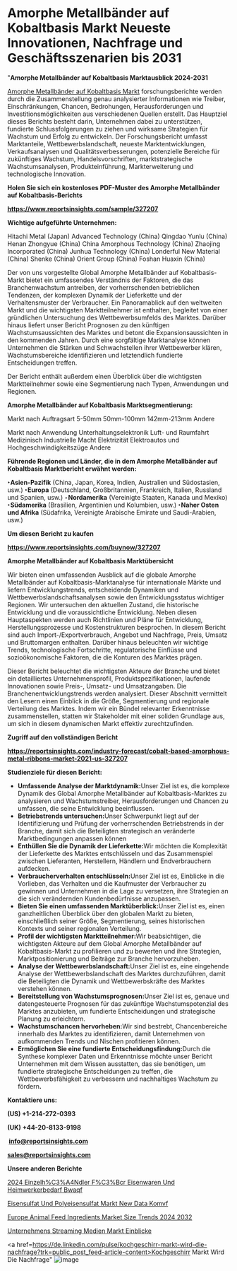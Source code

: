 # Amorphe Metallbänder auf Kobaltbasis Markt Neueste Innovationen, Nachfrage und Geschäftsszenarien bis 2031

"<strong><b>Amorphe Metallbänder auf Kobaltbasis Marktausblick 2024-2031</b></strong>

<a href=https://www.reportsinsights.com/sample/327207>Amorphe Metallbänder auf Kobaltbasis Markt</a> forschungsberichte werden durch die Zusammenstellung genau analysierter Informationen wie Treiber, Einschränkungen, Chancen, Bedrohungen, Herausforderungen und Investitionsmöglichkeiten aus verschiedenen Quellen erstellt. Das Hauptziel dieses Berichts besteht darin, Unternehmen dabei zu unterstützen, fundierte Schlussfolgerungen zu ziehen und wirksame Strategien für Wachstum und Erfolg zu entwickeln. Der Forschungsbericht umfasst Marktanteile, Wettbewerbslandschaft, neueste Marktentwicklungen, Verkaufsanalysen und Qualitätsverbesserungen, potenzielle Bereiche für zukünftiges Wachstum, Handelsvorschriften, marktstrategische Wachstumsanalysen, Produkteinführung, Markterweiterung und technologische Innovation.

<strong><b>Holen Sie sich ein kostenloses PDF-Muster des Amorphe Metallbänder auf Kobaltbasis-Berichts</b></strong>

<a href=https://www.reportsinsights.com/sample/327207><strong><u>https://www.reportsinsights.com/sample/327207</u></strong></a>

<strong>Wichtige aufgeführte Unternehmen:</strong>

Hitachi Metal (Japan)
    Advanced Technology (China)
    Qingdao Yunlu (China)
    Henan Zhongyue (China)
    China Amorphous Technology (China)
    Zhaojing Incorporated (China)
    Junhua Technology (China)
    Londerful New Material (China)
    Shenke (China)
    Orient Group (China)
    Foshan Huaxin (China)

Der von uns vorgestellte Global Amorphe Metallbänder auf Kobaltbasis-Markt bietet ein umfassendes Verständnis der Faktoren, die das Branchenwachstum antreiben, der vorherrschenden betrieblichen Tendenzen, der komplexen Dynamik der Lieferkette und der Verhaltensmuster der Verbraucher. Ein Panoramablick auf den weltweiten Markt und die wichtigsten Marktteilnehmer ist enthalten, begleitet von einer gründlichen Untersuchung des Wettbewerbsumfelds des Marktes. Darüber hinaus liefert unser Bericht Prognosen zu den künftigen Wachstumsaussichten des Marktes und betont die Expansionsaussichten in den kommenden Jahren. Durch eine sorgfältige Marktanalyse können Unternehmen die Stärken und Schwachstellen ihrer Wettbewerber klären, Wachstumsbereiche identifizieren und letztendlich fundierte Entscheidungen treffen.

Der Bericht enthält außerdem einen Überblick über die wichtigsten Marktteilnehmer sowie eine Segmentierung nach Typen, Anwendungen und Regionen.

<strong>Amorphe Metallbänder auf Kobaltbasis Marktsegmentierung:</strong>

Markt nach Auftragsart
5-50mm
50mm-100mm
142mm-213mm
Andere

Markt nach Anwendung
Unterhaltungselektronik
Luft- und Raumfahrt
Medizinisch
Industrielle Macht
Elektrizität
Elektroautos und Hochgeschwindigkeitszüge
Andere

<strong><b>Führende Regionen und Länder, die in dem Amorphe Metallbänder auf Kobaltbasis Marktbericht erwähnt werden:</b></strong>

<strong><b>‣Asien-Pazifik</b></strong> (China, Japan, Korea, Indien, Australien und Südostasien, usw.)
<strong><b>‣Europa</b></strong> (Deutschland, Großbritannien, Frankreich, Italien, Russland und Spanien, usw.)
‣<strong><b>Nordamerika</b></strong> (Vereinigte Staaten, Kanada und Mexiko)
<strong><b>‣Südamerika</b></strong> (Brasilien, Argentinien und Kolumbien, usw.)
<strong><b>‣Naher Osten und Afrika</b></strong> (Südafrika, Vereinigte Arabische Emirate und Saudi-Arabien, usw.)

<strong>Um diesen Bericht zu kaufen</strong>

<a href=https://www.reportsinsights.com/buynow/327207><strong><u>https://www.reportsinsights.com/buynow/327207</u></strong></a>

<strong>Amorphe Metallbänder auf Kobaltbasis Marktübersicht</strong>

Wir bieten einen umfassenden Ausblick auf die globale Amorphe Metallbänder auf Kobaltbasis-Marktanalyse für internationale Märkte und liefern Entwicklungstrends, entscheidende Dynamiken und Wettbewerbslandschaftsanalysen sowie den Entwicklungsstatus wichtiger Regionen. Wir untersuchen den aktuellen Zustand, die historische Entwicklung und die voraussichtliche Entwicklung. Neben diesen Hauptaspekten werden auch Richtlinien und Pläne für Entwicklung, Herstellungsprozesse und Kostenstrukturen besprochen. In diesem Bericht sind auch Import-/Exportverbrauch, Angebot und Nachfrage, Preis, Umsatz und Bruttomargen enthalten. Darüber hinaus beleuchten wir wichtige Trends, technologische Fortschritte, regulatorische Einflüsse und sozioökonomische Faktoren, die die Konturen des Marktes prägen.

Dieser Bericht beleuchtet die wichtigsten Akteure der Branche und bietet ein detailliertes Unternehmensprofil, Produktspezifikationen, laufende Innovationen sowie Preis-, Umsatz- und Umsatzangaben. Die Branchenentwicklungstrends werden analysiert. Dieser Abschnitt vermittelt den Lesern einen Einblick in die Größe, Segmentierung und regionale Verteilung des Marktes. Indem wir ein Bündel relevanter Erkenntnisse zusammenstellen, statten wir Stakeholder mit einer soliden Grundlage aus, um sich in diesem dynamischen Markt effektiv zurechtzufinden.

<strong>Zugriff auf den vollständigen Bericht</strong>

<a href=https://reportsinsights.com/industry-forecast/cobalt-based-amorphous-metal-ribbons-market-2021-us-327207><strong>https://reportsinsights.com/industry-forecast/cobalt-based-amorphous-metal-ribbons-market-2021-us-327207</strong></a>

<strong>Studienziele für diesen Bericht:</strong>
<ul>
  <li><strong>Umfassende Analyse der Marktdynamik:</strong>Unser Ziel ist es, die komplexe Dynamik des Global Amorphe Metallbänder auf Kobaltbasis-Marktes zu analysieren und Wachstumstreiber, Herausforderungen und Chancen zu umfassen, die seine Entwicklung beeinflussen.</li>
  <li><strong>Betriebstrends untersuchen:</strong>Unser Schwerpunkt liegt auf der Identifizierung und Prüfung der vorherrschenden Betriebstrends in der Branche, damit sich die Beteiligten strategisch an veränderte Marktbedingungen anpassen können</li>
  <li><strong>Enthüllen Sie die Dynamik der Lieferkette:</strong>Wir möchten die Komplexität der Lieferkette des Marktes entschlüsseln und das Zusammenspiel zwischen Lieferanten, Herstellern, Händlern und Endverbrauchern aufdecken.</li>
  <li><strong>Verbraucherverhalten entschlüsseln:</strong>Unser Ziel ist es, Einblicke in die Vorlieben, das Verhalten und die Kaufmuster der Verbraucher zu gewinnen und Unternehmen in die Lage zu versetzen, ihre Strategien an die sich verändernden Kundenbedürfnisse anzupassen.</li>
  <li><strong>Bieten Sie einen umfassenden Marktüberblick:</strong>Unser Ziel ist es, einen ganzheitlichen Überblick über den globalen Markt zu bieten, einschließlich seiner Größe, Segmentierung, seines historischen Kontexts und seiner regionalen Verteilung.</li>
  <li><strong>Profil der wichtigsten Marktteilnehmer:</strong>Wir beabsichtigen, die wichtigsten Akteure auf dem Global Amorphe Metallbänder auf Kobaltbasis-Markt zu profilieren und zu bewerten und ihre Strategien, Marktpositionierung und Beiträge zur Branche hervorzuheben.</li>
  <li><strong>Analyse der Wettbewerbslandschaft:</strong>Unser Ziel ist es, eine eingehende Analyse der Wettbewerbslandschaft des Marktes durchzuführen, damit die Beteiligten die Dynamik und Wettbewerbskräfte des Marktes verstehen können.</li>
  <li><strong>Bereitstellung von Wachstumsprognosen:</strong>Unser Ziel ist es, genaue und datengesteuerte Prognosen für das zukünftige Wachstumspotenzial des Marktes anzubieten, um fundierte Entscheidungen und strategische Planung zu erleichtern.</li>
  <li><strong>Wachstumschancen hervorheben:</strong>Wir sind bestrebt, Chancenbereiche innerhalb des Marktes zu identifizieren, damit Unternehmen von aufkommenden Trends und Nischen profitieren können.</li>
  <li><strong>Ermöglichen Sie eine fundierte Entscheidungsfindung:</strong>Durch die Synthese komplexer Daten und Erkenntnisse möchte unser Bericht Unternehmen mit dem Wissen ausstatten, das sie benötigen, um fundierte strategische Entscheidungen zu treffen, die Wettbewerbsfähigkeit zu verbessern und nachhaltiges Wachstum zu fördern<strong>.</strong></li>
</ul>
<strong>Kontaktiere uns:</strong>

<strong>(US) +1-214-272-0393</strong>

<strong>(UK) +44-20-8133-9198</strong>

<strong> </strong><a href=info@reportsinsights.com><strong><u>info@reportsinsights.com</u></strong></a>

<a href=sales@reportsinsights.com><strong><u>sales@reportsinsights.com</u></strong></a>

<strong>Unsere anderen Berichte</strong>

<a href=https://de.linkedin.com/pulse/2024-einzelh%C3%A4ndler-f%C3%BCr-eisenwaren-und-heimwerkerbedarf-bwaqf/>2024 Einzelh%C3%A4Ndler F%C3%Bcr Eisenwaren Und Heimwerkerbedarf Bwaqf</a>

<a href=https://de.linkedin.com/pulse/eisensulfat-und-polyeisensulfat-markt-new-data-komvf/>Eisensulfat Und Polyeisensulfat Markt New Data Komvf</a>

<a href=https://github.com/Reportsinsights123/RIgrowth/blob/main/Europe-Animal-Feed-Ingredients-Market-Size-Trends-2024-2032.md>Europe Animal Feed Ingredients Market Size Trends 2024 2032</a>

<a href=https://de.linkedin.com/pulse/unternehmens-streaming-medien-markt-einblicke>Unternehmens Streaming Medien Markt Einblicke</a>

<a href=https://de.linkedin.com/pulse/kochgeschirr-markt-wird-die-nachfrage?trk=public_post_feed-article-content>Kochgeschirr Markt Wird Die Nachfrage</a>"
![image](https://github.com/Jaayaachit/RIResearch/assets/158452289/48f86c67-7a62-4cde-994f-dd1c0348d6ac)

